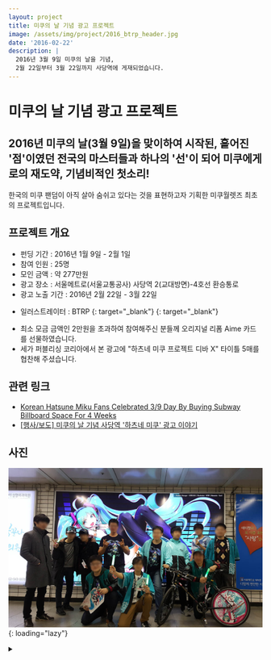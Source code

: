 ```yaml
---
layout: project
title: 미쿠의 날 기념 광고 프로젝트
image: /assets/img/project/2016_btrp_header.jpg
date: '2016-02-22'
description: |
  2016년 3월 9일 미쿠의 날을 기념,  
  2월 22일부터 3월 22일까지 사당역에 게재되었습니다.
---
```


# 미쿠의 날 기념 광고 프로젝트

## 2016년 미쿠의 날(3월 9일)을 맞이하여 시작된,  흩어진 '점'이였던 전국의 마스터들과 하나의 '선'이 되어 미쿠에게로의 재도약, 기념비적인 첫소리!

한국의 미쿠 팬덤이 아직 살아 숨쉬고 있다는 것을 표현하고자 기획한 미쿠월렛즈 최초의 프로젝트입니다.

## 프로젝트 개요
- 펀딩 기간 : 2016년 1월 9일 - 2월 1일
- 참여 인원 : 25명
- 모인 금액 : 약 277만원
- 광고 장소 : 서울메트로(서울교통공사) 사당역 2(교대방면)-4호선 환승통로
- 광고 노출 기간 : 2016년 2월 22일 - 3월 22일

* 일러스트레이터 : BTRP [<i class="fab fa-twitter" style="color: #1DA1F2;"></i>](https://twitter.com/BTRP_BT){: target="_blank"} [<i class="icon-pixiv"></i>](https://www.pixiv.net/users/3779517){: target="_blank"}

- 최소 모금 금액인 2만원을 초과하여 참여해주신 분들께 오리지널 리폼 Aime 카드를 선물하였습니다.
- 세가 퍼블리싱 코리아에서 본 광고에 "하츠네 미쿠 프로젝트 디바 X" 타이틀 5매를 협찬해 주셨습니다.

## 관련 링크
* [Korean Hatsune Miku Fans Celebrated 3/9 Day By Buying Subway Billboard Space For 4 Weeks](https://www.mikufan.com/korean-hatsune-miku-fans-celebrated-39-day-by-buying-subway-billboard-space-for-2-weeks/)
* <a href="https://bbs.ruliweb.com/hobby/board/300100/read/29227264" target="_blank">[행사/보도] 미쿠의 날 기념 사당역 '하츠네 미쿠' 광고 이야기</a>


## 사진
![photo](/assets/img/project/2016_ad_phototime.jpg){: loading="lazy"}

<details>
<summary data-closed="더보기" data-open="접기"></summary>
<!-- 스타일 적용시 div 래핑 -->
<div markdown="1" style="padding: 15px 0">

![ad](/assets/img/project/2016_ad_pic.jpg){: loading="lazy"}

![aime-reward](/assets/img/project/2016_ad_aime.jpg){: loading="lazy"}

![sega-diva](/assets/img/project/2016_ad_divax.jpg){: loading="lazy"}

</div>
</details>